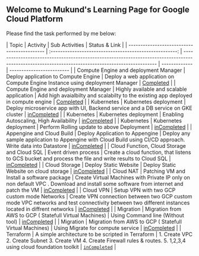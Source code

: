 ## Welcome to Mukund's Learning Page for Google Cloud Platform

Please find the task performed by me below:

| Topic                                       |                        Activity                         | Sub Activities                                                                                                                                    | Status & Link                      |
| ------------------------------------------- | :-----------------------------------------------------: | ------------------------------------------------------------------------------------------------------------------------------------------------- | ------------- | ------------------------- |
| Compute Engine and deployment Manager       |          Deploy application to Compute Engine           | Deploy a web application on Compute Engine Instance using deployment Manager                                                                      |  [Completed](./Task1/readme.md) |
| Compute Engine and deployment Manager       |        Highly available and scalable application        | Add high avaialbilty and scalabilty to the existing app deployed in compute engine                                                                |  [Completed](./Task2/readme.md) |
| Kubernetes                                  |                  Kubernetes deployment                  | Deploy microservice app with UI, Backend service and a DB service on GKE cluster                                                                  | [inCompleted](./Task3/readme.md) |
| Kubernetes                                  |                  Kubernetes deployment                  | Enabling Autoscaling, High Availability                                                                                                           | [inCompleted](./Task4/readme.md) |
| Kubernetes                                  |                  Kubernetes deployment                  | Perform Rolling update to above Deployment                                                                                                        | [inCompleted](./Task5/readme.md) |
| Appengine and Cloud Build                   |             Deploy Application to Appengine             | Deploy any sample application to Appengine with Cloud Build using CI/CD approach. Write data into Datastore                                       | [inCompleted](./Task6/readme.md) |
| Cloud Function, Cloud Storage and Cloud SQL |                  Event driven process                   | Create a cloud function, that listens to GCS bucket and process the file and write results to Cloud SQL                                           | [inCompleted](./Task6/readme.md) |
| Cloud Storage                               |                  Deploy Static Website                  | Deploy Static Website on cloud storage                                                                                                            |  [inCompleted](./Task6/readme.md) |
| Cloud NAT                                   |       Patching VM and Install  a software package       | Create Virtual Machines with Private IP only on non default VPC . Download and install some software from internet and patch the VM               |  [inCompleted](./Task6/readme.md) |
| Cloud VPN                                   |       Setup VPN with two GCP custom mode Networks       | Create VPN connection between two GCP custom mode VPC networks and test connectivity between two different instances located in diffrent networks |  [inCompleted](./Task6/readme.md) |
| Migration                                   | Migration from AWS to GCP ( Statefull Virtual Machines) | Using Command line (Without tool)                                                                                                                 | [inCompleted](./Task6/readme.md) |
| Migration                                   | Migration from AWS to GCP ( Statefull Virtual Machines) | Using Migrate for compute service                                                                                                                 | [inCompleted](./Task6/readme.md) |
| Terraform                                   |    A simple architecture to be scripted in Terraform    | 1. Create VPC 2. Create Subnet  3. Create VM 4. Create Firewall rules & routes. 5. 1,2,3,4 using cloud foundation toolkit                         |  [`inCompleted`](./Task6/readme.md) |
